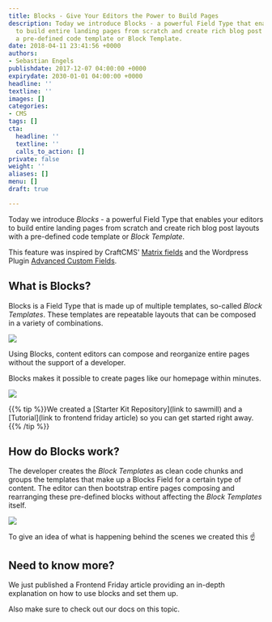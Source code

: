 ```yaml
---
title: Blocks - Give Your Editors the Power to Build Pages
description: Today we introduce Blocks - a powerful Field Type that enables your editors
  to build entire landing pages from scratch and create rich blog post layouts with
  a pre-defined code template or Block Template.
date: 2018-04-11 23:41:56 +0000
authors:
- Sebastian Engels
publishdate: 2017-12-07 04:00:00 +0000
expirydate: 2030-01-01 04:00:00 +0000
headline: ''
textline: ''
images: []
categories:
- CMS
tags: []
cta:
  headline: ''
  textline: ''
  calls_to_action: []
private: false
weight: ''
aliases: []
menu: []
draft: true

---
```

Today we introduce _Blocks_ - a powerful Field Type that enables your editors to build entire landing pages from scratch and create rich blog post layouts with a pre-defined code template or _Block Template_.

This feature was inspired by CraftCMS' [Matrix fields](https://craftcms.com/features/matrix) and the Wordpress Plugin [Advanced Custom Fields](https://www.advancedcustomfields.com/).

## What is Blocks?

Blocks is a Field Type that is made up of multiple templates, so-called _Block Templates_. These templates are repeatable layouts that can be composed in a variety of combinations.

![](/uploads/2018/04/block-compose.gif)

Using Blocks, content editors can compose and reorganize entire pages without the support of a developer.

Blocks makes it possible to create pages like our homepage within minutes.

![](/uploads/2018/04/ui-scroll-blocks.gif)

{{% tip %}}We created a \[Starter Kit Repository\](link to sawmill) and a \[Tutorial\](link to frontend friday article) so you can get started right away.{{% /tip %}}

## How do Blocks work?

The developer creates the _Block Templates_ as clean code chunks and groups the templates that make up a Blocks Field for a certain type of content. The editor can then bootstrap entire pages composing and rearranging these pre-defined blocks without affecting the _Block Templates_ itself.

![](/uploads/2018/04/code-moving-reduced.gif)

To give an idea of what is happening behind the scenes we created this :point_up:

## Need to know more?

We just published a Frontend Friday article providing an in-depth explanation on how to use blocks and set them up.

Also make sure to check out our docs on this topic.